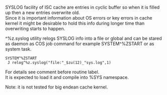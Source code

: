 SYSLOG facility of ISC cache are entries in cyclic buffer so when
it is filled up then a new entries overwrite old.<br/>
Since it is important information about OS errors or key errors in cache kernel
it might be desirable to hold this info during longer time than overwriting starts to happen.<br/>

^%z.syslog utility relogs SYSLOG info into a file or global and can be stared as daemon
as COS job command for example SYSTEM^%ZSTART or as system task.
```
SYSTEM^%ZSTART
 J relog^%z.syslog("file:"_$zu(12)_"sys.log",1)
```

For details see comment before routine label.<br/>
It is expected to load it and compile into %SYS namespace.<br/>

Note: it is not tested for big endean cache kernel.





